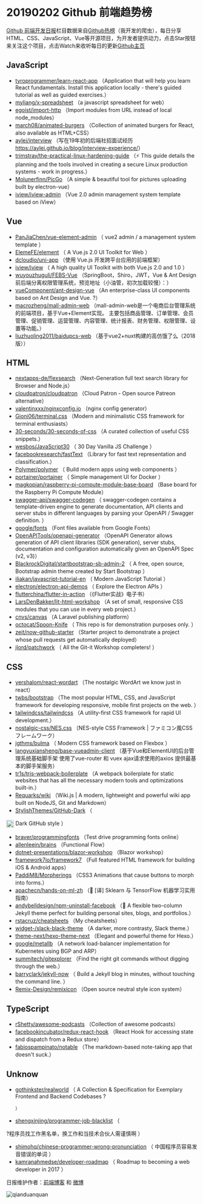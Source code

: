 # 20190202 Github 前端趋势榜

[Github 前端开发日报](http://caibaojian.com/c/news)栏目数据来自[Github热榜](http://news.caibaojian.com/)（我开发的爬虫），每日分享HTML、CSS、JavaScript、Vue等开源项目，为开发者提供动力，点击Star按钮来关注这个项目，点击Watch来收听每日的更新[Github主页](https://github.com/kujian/githubTrending)
## JavaScript

* [tyroprogrammer/learn-react-app](https://github.com/tyroprogrammer/learn-react-app) （Application that will help you learn React fundamentals. Install this application locally - there's guided tutorial as well as guided exercises.）
* [myliang/x-spreadsheet](https://github.com/myliang/x-spreadsheet) （a javascript spreadsheet for web）
* [egoist/import-http](https://github.com/egoist/import-http) （Import modules from URL instead of local node_modules）
* [march08/animated-burgers](https://github.com/march08/animated-burgers) （Collection of animated burgers for React, also available as HTML+CSS）
* [aylei/interview](https://github.com/aylei/interview) （写在19年初的后端社招面试经历 <a href="https://aylei.github.io/blog/interview-experience/" rel="nofollow">https://aylei.github.io/blog/interview-experience/</a>）
* [trimstray/the-practical-linux-hardening-guide](https://github.com/trimstray/the-practical-linux-hardening-guide) （⚡️ This guide details the planning and the tools involved in creating a secure Linux production systems - work in progress.）
* [Molunerfinn/PicGo](https://github.com/Molunerfinn/PicGo) （A simple &amp; beautiful tool for pictures uploading built by electron-vue）
* [iview/iview-admin](https://github.com/iview/iview-admin) （Vue 2.0 admin management system template based on iView）

## Vue

* [PanJiaChen/vue-element-admin](https://github.com/PanJiaChen/vue-element-admin) （
        vue2 admin / a management system template
      ）
* [ElemeFE/element](https://github.com/ElemeFE/element) （
        A Vue.js 2.0 UI Toolkit for Web
      ）
* [dcloudio/uni-app](https://github.com/dcloudio/uni-app) （使用 Vue.js 开发跨平台应用的前端框架）
* [iview/iview](https://github.com/iview/iview) （
        A high quality UI Toolkit with both Vue.js 2.0 and 1.0
      ）
* [wuyouzhuguli/FEBS-Vue](https://github.com/wuyouzhuguli/FEBS-Vue) （SpringBoot，Shiro，JWT，Vue &amp; Ant Design 前后端分离权限管理系统，预览地址（小油管，初次加载较慢）：）
* [vueComponent/ant-design-vue](https://github.com/vueComponent/ant-design-vue) （An enterprise-class UI components based on Ant Design and Vue. ?）
* [macrozheng/mall-admin-web](https://github.com/macrozheng/mall-admin-web) （mall-admin-web是一个电商后台管理系统的前端项目，基于Vue+Element实现。 主要包括商品管理、订单管理、会员管理、促销管理、运营管理、内容管理、统计报表、财务管理、权限管理、设置等功能。）
* [liuzhuoling2011/baidupcs-web](https://github.com/liuzhuoling2011/baidupcs-web) （基于vue2+nuxt构建的高仿饿了么（2018版））

## HTML

* [nextapps-de/flexsearch](https://github.com/nextapps-de/flexsearch) （Next-Generation full text search library for Browser and Node.js）
* [cloudpatron/cloudpatron](https://github.com/cloudpatron/cloudpatron) （Cloud Patron - Open source Patreon alternative）
* [valentinxxx/nginxconfig.io](https://github.com/valentinxxx/nginxconfig.io) （nginx config generator）
* [Gioni06/terminal.css](https://github.com/Gioni06/terminal.css) （Modern and minimalistic CSS framework for terminal enthusiasts）
* [30-seconds/30-seconds-of-css](https://github.com/30-seconds/30-seconds-of-css) （A curated collection of useful CSS snippets.）
* [wesbos/JavaScript30](https://github.com/wesbos/JavaScript30) （
        30 Day Vanilla JS Challenge
      ）
* [facebookresearch/fastText](https://github.com/facebookresearch/fastText) （Library for fast text representation and classification.）
* [Polymer/polymer](https://github.com/Polymer/polymer) （
        Build modern apps using web components
      ）
* [portainer/portainer](https://github.com/portainer/portainer) （
        Simple management UI for Docker
      ）
* [magkopian/raspberry-pi-compute-module-base-board](https://github.com/magkopian/raspberry-pi-compute-module-base-board) （Base board for the Raspberry Pi Compute Module）
* [swagger-api/swagger-codegen](https://github.com/swagger-api/swagger-codegen) （
        swagger-codegen contains a template-driven engine to generate documentation, API clients and server stubs in different languages by parsing your OpenAPI / Swagger definition.
      ）
* [google/fonts](https://github.com/google/fonts) （Font files available from Google Fonts）
* [OpenAPITools/openapi-generator](https://github.com/OpenAPITools/openapi-generator) （OpenAPI Generator allows generation of API client libraries (SDK generation), server stubs, documentation and configuration automatically given an OpenAPI Spec (v2, v3)）
* [BlackrockDigital/startbootstrap-sb-admin-2](https://github.com/BlackrockDigital/startbootstrap-sb-admin-2) （
        A free, open source, Bootstrap admin theme created by Start Bootstrap
      ）
* [iliakan/javascript-tutorial-en](https://github.com/iliakan/javascript-tutorial-en) （
        Modern JavaScript Tutorial 
      ）
* [electron/electron-api-demos](https://github.com/electron/electron-api-demos) （
        Explore the Electron APIs
      ）
* [flutterchina/flutter-in-action](https://github.com/flutterchina/flutter-in-action) （《Flutter实战》电子书）
* [LarsDenBakker/lit-html-workshop](https://github.com/LarsDenBakker/lit-html-workshop) （A set of small, responsive CSS modules that you can use in every web project.）
* [cnvs/canvas](https://github.com/cnvs/canvas) （A Laravel publishing platform）
* [octocat/Spoon-Knife](https://github.com/octocat/Spoon-Knife) （
        This repo is for demonstration purposes only.
      ）
* [zeit/now-github-starter](https://github.com/zeit/now-github-starter) （Starter project to demonstrate a project whose pull requests get automatically deployed）
* [jlord/patchwork](https://github.com/jlord/patchwork) （
        All the Git-it Workshop completers! 
      ）

## CSS

* [yershalom/react-wordart](https://github.com/yershalom/react-wordart) （The nostalgic WordArt we know just in react）
* [twbs/bootstrap](https://github.com/twbs/bootstrap) （The most popular HTML, CSS, and JavaScript framework for developing responsive, mobile first projects on the web.
      ）
* [tailwindcss/tailwindcss](https://github.com/tailwindcss/tailwindcss) （A utility-first CSS framework for rapid UI development.）
* [nostalgic-css/NES.css](https://github.com/nostalgic-css/NES.css) （NES-style CSS Framework | ファミコン風CSSフレームワーク）
* [jgthms/bulma](https://github.com/jgthms/bulma) （
        Modern CSS framework based on Flexbox
      ）
* [langyuxiansheng/base-vueadmin-client](https://github.com/langyuxiansheng/base-vueadmin-client) （基于Vue和ElementUI的后台管理系统基础脚手架 使用了vue-router 和 vuex ajax请求使用的axios 提供最基本的脚手架服务）
* [tr1s/tris-webpack-boilerplate](https://github.com/tr1s/tris-webpack-boilerplate) （A webpack boilerplate for static websites that has all the necessary modern tools and optimizations built-in.）
* [Requarks/wiki](https://github.com/Requarks/wiki) （Wiki.js | A modern, lightweight and powerful wiki app built on NodeJS, Git and Markdown）
* [StylishThemes/GitHub-Dark](https://github.com/StylishThemes/GitHub-Dark) （
        
<img class="emoji" title=":octocat:" alt=":octocat:" src="https://assets-cdn.github.com/images/icons/emoji/octocat.png" height="20" width="20" align="absmiddle"> Dark GitHub style
      ）
* [braver/programmingfonts](https://github.com/braver/programmingfonts) （Test drive programming fonts online）
* [allenleein/brains](https://github.com/allenleein/brains) （Functional Flow）
* [dotnet-presentations/blazor-workshop](https://github.com/dotnet-presentations/blazor-workshop) （Blazor workshop）
* [framework7io/framework7](https://github.com/framework7io/framework7) （Full featured HTML framework for building iOS &amp; Android apps）
* [PaddiM8/Morpherings](https://github.com/PaddiM8/Morpherings) （CSS3 Animations that cause buttons to morph into forms.）
* [apachecn/hands-on-ml-zh](https://github.com/apachecn/hands-on-ml-zh) （&#x1f4d6; [译] Sklearn 与 TensorFlow 机器学习实用指南）
* [andybelldesign/npm-uninstall-facebook](https://github.com/andybelldesign/npm-uninstall-facebook) （&#x1f4d0; A flexible two-column Jekyll theme perfect for building personal sites, blogs, and portfolios.）
* [rstacruz/cheatsheets](https://github.com/rstacruz/cheatsheets) （My cheatsheets）
* [widget-/slack-black-theme](https://github.com/widget-/slack-black-theme) （A darker, more contrasty, Slack theme.）
* [theme-next/hexo-theme-next](https://github.com/theme-next/hexo-theme-next) （Elegant and powerful theme for Hexo.）
* [google/metallb](https://github.com/google/metallb) （A network load-balancer implementation for Kubernetes using BGP and ARP）
* [summitech/gitexplorer](https://github.com/summitech/gitexplorer) （Find the right git commands without digging through the web.）
* [barryclark/jekyll-now](https://github.com/barryclark/jekyll-now) （
        Build a Jekyll blog in minutes, without touching the command line.
      ）
* [Remix-Design/remixicon](https://github.com/Remix-Design/remixicon) （Open source neutral style icon system）

## TypeScript

* [rShetty/awesome-podcasts](https://github.com/rShetty/awesome-podcasts) （Collection of awesome podcasts）
* [facebookincubator/redux-react-hook](https://github.com/facebookincubator/redux-react-hook) （React Hook for accessing state and dispatch from a Redux store）
* [fabiospampinato/notable](https://github.com/fabiospampinato/notable) （The markdown-based note-taking app that doesn't suck.）

## Unknow

* [gothinkster/realworld](https://github.com/gothinkster/realworld) （
        A Collection &amp; Specification for Exemplary Frontend and Backend Codebases ?

      ）
* [shengxinjing/programmer-job-blacklist](https://github.com/shengxinjing/programmer-job-blacklist) （
        
?程序员找工作黑名单，换工作和当技术合伙人需谨慎啊
      ）
* [shimohq/chinese-programmer-wrong-pronunciation](https://github.com/shimohq/chinese-programmer-wrong-pronunciation) （
        中国程序员容易发音错误的单词
      ）
* [kamranahmedse/developer-roadmap](https://github.com/kamranahmedse/developer-roadmap) （
        Roadmap to becoming a web developer in 2017
      ）


日报维护作者：[前端博客](http://caibaojian.com/) 和 [微博](http://caibaojian.com/go/weibo)

![qianduanquan](https://user-images.githubusercontent.com/3055447/38468989-651132ac-3b80-11e8-8e6b-15122322a9d7.png)